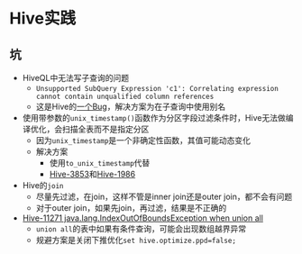 # Hive实践

## 坑

- HiveQL中无法写子查询的问题
	- `Unsupported SubQuery Expression 'c1': Correlating expression cannot contain unqualified column references`
	- 这是Hive的[一个Bug](https://issues.apache.org/jira/browse/HIVE-9734)，解决方案为在子查询中使用别名
- 使用带参数的`unix_timestamp()`函数作为分区字段过滤条件时，Hive无法做编译优化，会扫描全表而不是指定分区
	- 因为`unix_timestamp`是一个非确定性函数，其值可能动态变化
	- 解决方案
		- 使用`to_unix_timestamp`代替
		- [Hive-3853](https://issues.apache.org/jira/browse/HIVE-3853)和[Hive-1986](https://issues.apache.org/jira/browse/HIVE-1986)
- Hive的`join`
	- 尽量先过滤，在join，这样不管是inner join还是outer join，都不会有问题
	- 对于outer join，如果先join，再过滤，结果是不正确的
- [Hive-11271 java.lang.IndexOutOfBoundsException when union all](https://issues.apache.org/jira/browse/HIVE-11271)
	- `union all`的表中如果有条件查询，可能会出现数组越界异常
	- 规避方案是关闭下推优化`set hive.optimize.ppd=false;`